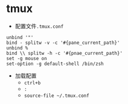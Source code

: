 # tmux
- 配置文件`.tmux.conf`
```
unbind '"'
bind - splitw -v -c '#{pane_current_path}'
unbind %
bind \\ splitw -h -c '#{pnae_current_path}'
set -g mouse on
set-option -g default-shell /bin/zsh
```

- 加载配置
	- `ctrl+b`
	- `:`
	- `source-file ~/.tmux.conf`